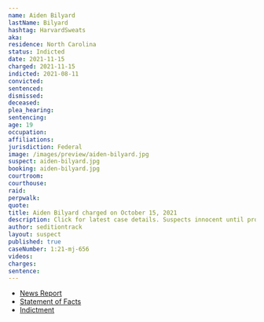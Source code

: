 ```yaml
---
name: Aiden Bilyard
lastName: Bilyard
hashtag: HarvardSweats
aka:
residence: North Carolina
status: Indicted
date: 2021-11-15
charged: 2021-11-15
indicted: 2021-08-11
convicted:
sentenced:
dismissed:
deceased:
plea_hearing:
sentencing:
age: 19
occupation:
affiliations:
jurisdiction: Federal
image: /images/preview/aiden-bilyard.jpg
suspect: aiden-bilyard.jpg
booking: aiden-bilyard.jpg
courtroom:
courthouse:
raid:
perpwalk:
quote:
title: Aiden Bilyard charged on October 15, 2021
description: Click for latest case details. Suspects innocent until proven guilty.
author: seditiontrack
layout: suspect
published: true
caseNumber: 1:21-mj-656
videos:
charges:
sentence:
---
```


- [News Report](https://www.huffpost.com/entry/aiden-bilyard-capitol-riot-air-force_n_619d3479e4b044a1cc0dc38c)
- [Statement of Facts](https://www.justice.gov/usao-dc/case-multi-defendant/file/1459026/download)
- [Indictment](https://extremism.gwu.edu/sites/g/files/zaxdzs2191/f/Aiden%20Henry%20Bilyard%20Indictment.pdf)

